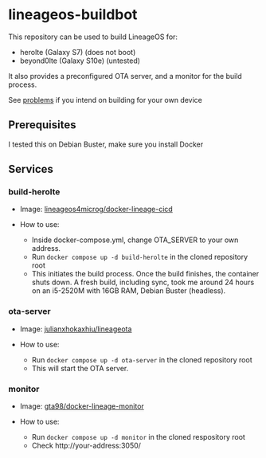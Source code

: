 # lineageos-buildbot

This repository can be used to build LineageOS for:

- herolte (Galaxy S7) (does not boot)
- beyond0lte (Galaxy S10e) (untested)

It also provides a preconfigured OTA server, and a monitor for the build process.

See [problems](PROBLEMS.md) if you intend on building for your own device


## Prerequisites

I tested this on Debian Buster, make sure you install Docker


## Services


### build-herolte

- Image: [lineageos4microg/docker-lineage-cicd](https://github.com/lineageos4microg/docker-lineage-cicd)

- How to use:
  - Inside docker-compose.yml, change OTA_SERVER to your own address.
  - Run `docker compose up -d build-herolte` in the cloned repository root
  - This initiates the build process. Once the build finishes, the container shuts down. A fresh build, including sync, took me around 24 hours on an i5-2520M with 16GB RAM, Debian Buster (headless). 


### ota-server

- Image: [julianxhokaxhiu/lineageota](https://github.com/julianxhokaxhiu/lineageota)

- How to use:

  - Run `docker compose up -d ota-server` in the cloned repository root
  - This will start the OTA server.


### monitor

- Image: [gta98/docker-lineage-monitor](https://github.com/gta98/docker-lineage-monitor)

- How to use:
  - Run `docker compose up -d monitor` in the cloned respository root
  - Check http://your-address:3050/
